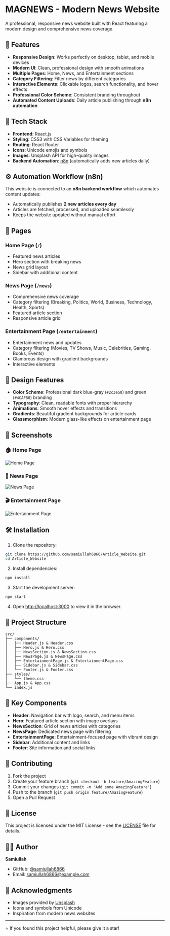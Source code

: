 # MAGNEWS - Modern News Website

A professional, responsive news website built with React featuring a modern design and comprehensive news coverage.

## 🌟 Features

- **Responsive Design**: Works perfectly on desktop, tablet, and mobile devices
- **Modern UI**: Clean, professional design with smooth animations
- **Multiple Pages**: Home, News, and Entertainment sections
- **Category Filtering**: Filter news by different categories
- **Interactive Elements**: Clickable logos, search functionality, and hover effects
- **Professional Color Scheme**: Consistent branding throughout
- **Automated Content Uploads**: Daily article publishing through **n8n automation**

## 🚀 Tech Stack

- **Frontend**: React.js
- **Styling**: CSS3 with CSS Variables for theming
- **Routing**: React Router
- **Icons**: Unicode emojis and symbols
- **Images**: Unsplash API for high-quality images
- **Backend Automation**: [n8n](https://n8n.io/) (automatically adds new articles daily)

## ⚙️ Automation Workflow (n8n)

This website is connected to an **n8n backend workflow** which automates content updates:
- Automatically publishes **2 new articles every day**
- Articles are fetched, processed, and uploaded seamlessly
- Keeps the website updated without manual effort

## 📱 Pages

### Home Page (`/`)
- Featured news articles
- Hero section with breaking news
- News grid layout
- Sidebar with additional content

### News Page (`/news`)
- Comprehensive news coverage
- Category filtering (Breaking, Politics, World, Business, Technology, Health, Sports)
- Featured article section
- Responsive article grid

### Entertainment Page (`/entertainment`)
- Entertainment news and updates
- Category filtering (Movies, TV Shows, Music, Celebrities, Gaming, Books, Events)
- Glamorous design with gradient backgrounds
- Interactive elements

## 🎨 Design Features

- **Color Scheme**: Professional dark blue-gray (`#2c3e50`) and green (`#4CAF50`) branding
- **Typography**: Clean, readable fonts with proper hierarchy
- **Animations**: Smooth hover effects and transitions
- **Gradients**: Beautiful gradient backgrounds for article cards
- **Glassmorphism**: Modern glass-like effects on entertainment page

## 📸 Screenshots

### 🏠 Home Page
![Home Page](screenshots/home.png)

### 📰 News Page
![News Page](screenshots/news.png)

### 🎬 Entertainment Page
![Entertainment Page](screenshots/entertainment.png)


## 🛠️ Installation

1. Clone the repository:
```bash
git clone https://github.com/samiullah6866/Article_Website.git
cd Article_Website
```

2. Install dependencies:
```bash
npm install
```

3. Start the development server:
```bash
npm start
```

4. Open [http://localhost:3000](http://localhost:3000) to view it in the browser.

## 📁 Project Structure

```
src/
├── components/
│   ├── Header.js & Header.css
│   ├── Hero.js & Hero.css
│   ├── NewsSection.js & NewsSection.css
│   ├── NewsPage.js & NewsPage.css
│   ├── EntertainmentPage.js & EntertainmentPage.css
│   ├── Sidebar.js & Sidebar.css
│   └── Footer.js & Footer.css
├── styles/
│   └── theme.css
├── App.js & App.css
└── index.js
```

## 🎯 Key Components

- **Header**: Navigation bar with logo, search, and menu items
- **Hero**: Featured article section with image overlays
- **NewsSection**: Grid of news articles with categories
- **NewsPage**: Dedicated news page with filtering
- **EntertainmentPage**: Entertainment-focused page with vibrant design
- **Sidebar**: Additional content and links
- **Footer**: Site information and social links



## 🤝 Contributing

1. Fork the project
2. Create your feature branch (`git checkout -b feature/AmazingFeature`)
3. Commit your changes (`git commit -m 'Add some AmazingFeature'`)
4. Push to the branch (`git push origin feature/AmazingFeature`)
5. Open a Pull Request

## 📄 License

This project is licensed under the MIT License - see the [LICENSE](LICENSE) file for details.

## 👨‍💻 Author

**Samiullah**
- GitHub: [@samiullah6866](https://github.com/samiullah6866)
- Email: samiullah6866@example.com

## 🙏 Acknowledgments

- Images provided by [Unsplash](https://unsplash.com)
- Icons and symbols from Unicode
- Inspiration from modern news websites

---

⭐ If you found this project helpful, please give it a star!
